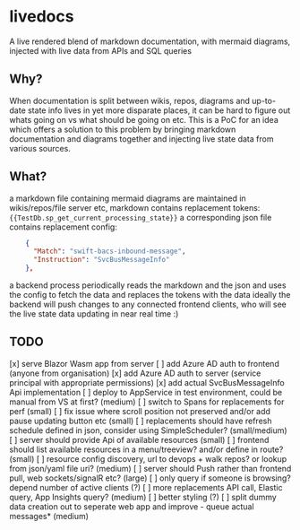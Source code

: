 # livedocs

A live rendered blend of markdown documentation, with mermaid diagrams, injected with live data from APIs and SQL queries

## Why?

When documentation is split between wikis, repos, diagrams and up-to-date state info lives in yet more disparate places, it can be hard to figure out whats going on vs what should be going on etc. 
This is a PoC for an idea which offers a solution to this problem by bringing markdown documentation and diagrams together and injecting live state data from various sources.

## What?

a markdown file containing mermaid diagrams are maintained in wikis/repos/file server etc, markdown contains replacement tokens: `{{TestDb.sp_get_current_processing_state}}`
a corresponding json file contains replacement config:
```json
    {
      "Match": "swift-bacs-inbound-message",
      "Instruction": "SvcBusMessageInfo"
    },
```
a backend process periodically reads the markdown and the json and uses the config to fetch the data and replaces the tokens with the data
ideally the backend will push changes to any connected frontend clients, who will see the live state data updating in near real time :)

## TODO

[x] serve Blazor Wasm app from server
[ ] add Azure AD auth to frontend (anyone from organisation)
[x] add Azure AD auth to server (service principal with appropriate permissions)
[x] add actual SvcBusMessageInfo Api implementation 
[ ] deploy to AppService in test environment, could be manual from VS at first? (medium)
[ ] switch to Spans for replacements for perf (small)
[ ] fix issue where scroll position not preserved and/or add pause updating button etc (small)
[ ] replacements should have refresh schedule defined in json, consider using SimpleScheduler? (small/medium)
[ ] server should provide Api of available resources (small)
[ ] frontend should list available resources in a menu/treeview? and/or define in route? (small)
[ ] resource config discovery, url to devops + walk repos? or lookup from json/yaml file uri? (medium)
[ ] server should Push rather than frontend pull, web sockets/signalR etc? (large)
[ ] only query if someone is browsing? depend number of active clients (?)
[ ] more replacements API call, Elastic query, App Insights query? (medium)
[ ] better styling (?)
[ ] split dummy data creation out to seperate web app and improve - queue actual messages* (medium)

